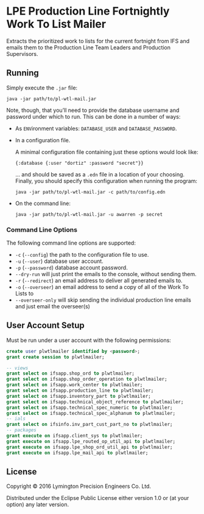 # LPE Production Line Fortnightly Work To List Mailer

Extracts the prioritized work to lists for the current fortnight from
IFS and emails them to the Production Line Team Leaders and Production
Supervisors.

## Running

Simply execute the `.jar` file:

    java -jar path/to/pl-wtl-mail.jar

Note, though, that you’ll need to provide the database username and
password under which to run. This can be done in a number of ways:

* As `ENV`ironment variables: `DATABASE_USER` and `DATABASE_PASSWORD`.
* In a configuration file.

  A minimal configuration file containing just these options would look
like:

      {:database {:user "dortiz" :password "secret"}}

  … and should be saved as a `.edn` file in a location of your choosing.
Finally, you should specify this configuration when running the program:

      java -jar path/to/pl-wtl-mail.jar -c path/to/config.edn

* On the command line:

      java -jar path/to/pl-wtl-mail.jar -u awarren -p secret

### Command Line Options

The following command line options are supported:

* `-c` (`--config`) the path to the configuration file to use.
* `-u` (`--user`) database user account.
* `-p` (`--password`) database account password.
* `--dry-run` will just print the emails to the console, without sending them.
* `-r` (`--redirect`) an email address to deliver all generated emails to.
* `-o` (`--overseer`) an email address to send a copy of all of the Work To Lists to
* `--overseer-only` will skip sending the individual production line emails and just email the overseer(s)

## User Account Setup

Must be run under a user account with the following permissions:

```sql
create user plwtlmailer identified by <password>;
grant create session to plwtlmailer;

-- views
grant select on ifsapp.shop_ord to plwtlmailer;
grant select on ifsapp.shop_order_operation to plwtlmailer;
grant select on ifsapp.work_center to plwtlmailer;
grant select on ifsapp.production_line to plwtlmailer;
grant select on ifsapp.inventory_part to plwtlmailer;
grant select on ifsapp.technical_object_reference to plwtlmailer;
grant select on ifsapp.technical_spec_numeric to plwtlmailer;
grant select on ifsapp.technical_spec_alphanum to plwtlmailer;
-- ials
grant select on ifsinfo.inv_part_cust_part_no to plwtlmailer;
-- packages
grant execute on ifsapp.client_sys to plwtlmailer;
grant execute on ifsapp.lpe_routed_op_util_api to plwtlmailer;
grant execute on ifsapp.lpe_shop_ord_util_api to plwtlmailer;
grant execute on ifsapp.lpe_mail_api to plwtlmailer;
```

## License

Copyright © 2016 Lymington Precision Engineers Co. Ltd.

Distributed under the Eclipse Public License either version 1.0 or (at
your option) any later version.
